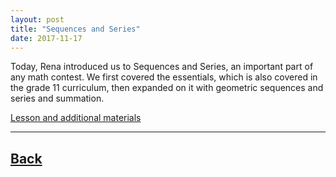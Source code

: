 ```yaml
---
layout: post
title: "Sequences and Series"
date: 2017-11-17
---
```

Today, Rena introduced us to Sequences and Series, an important part of any math contest. We first covered the essentials, which is also covered in the grade 11 curriculum, then expanded on it with geometric sequences and series and summation.

[Lesson and additional materials](https://docs.google.com/presentation/d/1vX6jdVV8KwGpNxF2CD-Apt2boVkUZ9CrbOMnXjE16GY/edit#slide=id.g286ed1ddc4_0_55)

___	

## [Back](/blog)

